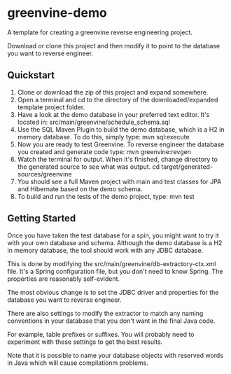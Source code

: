 greenvine-demo
==============

A template for creating a greenvine reverse engineering project.

Download or clone this project and then modify it to point to the database you want to reverse engineer.

Quickstart
----------
1. Clone or download the zip of this project and expand somewhere.
2. Open a terminal and cd to the directory of the downloaded/expanded template project folder.
3. Have a look at the demo database in your preferred text editor. It's located in:
    src/main/greenvine/schedule_schema.sql
4. Use the SQL Maven Plugin to build the demo database, which is a H2 in memory database. To do this, simply type:
    mvn sql:execute
5. Now you are ready to test Greenvine. To reverse engineer the database you created and generate code type:
    mvn greenvine:revgen
6. Watch the terminal for output. When it's finished, change directory to the generated source to see what was output.
   cd target/generated-sources/greenvine
7. You should see a full Maven project with main and test classes for JPA and Hibernate based on the demo schema.
8. To build and run the tests of the demo project, type:
   mvn test

Getting Started
---------------
Once you have taken the test database for a spin, you might want to try it with your own database and schema. Although the demo database is a H2 in memory database, the tool should work with any JDBC database.

This is done by modifying the src/main/greenvine/db-extractory-ctx.xml file. It's a Spring configuration file, but you don't need to know Spring. The properties are reasonably self-evident.

The most obvious change is to set the JDBC driver and properties for the database you want to reverse engineer. 

There are also settings to modify the extractor to match any naming conventions in your database that you don't want in the final Java code.

For example, table prefixes or suffixes. You will probably need to experiment with these settings to get the best results.

Note that it is possible to name your database objects with reserved words in Java which will cause compilationm problems.
